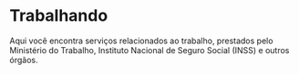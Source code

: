 Trabalhando
====

Aqui você encontra serviços relacionados ao trabalho, prestados pelo Ministério do Trabalho, Instituto Nacional de Seguro Social (INSS) e outros órgãos.
